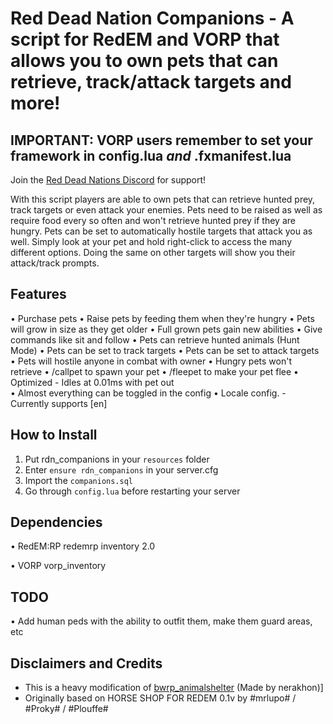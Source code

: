 # Red Dead Nation Companions - A script for RedEM and VORP that allows you to own pets that can retrieve, track/attack targets and more!

## IMPORTANT: VORP users remember to set your framework in config.lua *and* .fxmanifest.lua

Join the [Red Dead Nations Discord](https://discord.gg/XdqvwMxWYv) for support!

With this script players are able to own pets that can retrieve hunted prey, track targets or even attack your enemies. Pets need to be raised as well as require food every so often and won't retrieve hunted prey if they are hungry. Pets can be set to automatically hostile targets that attack you as well. Simply look at your pet and hold right-click to access the many different options. Doing the same on other targets will show you their attack/track prompts.

## Features

• Purchase pets
• Raise pets by feeding them when they're hungry
• Pets will grow in size as they get older
• Full grown pets gain new abilities
• Give commands like sit and follow
• Pets can retrieve hunted animals (Hunt Mode)
• Pets can be set to track targets
• Pets can be set to attack targets
• Pets will hostile anyone in combat with owner
• Hungry pets won't retrieve
• /callpet to spawn your pet
• /fleepet to make your pet flee
• Optimized - Idles at 0.01ms with pet out	
• Almost everything can be toggled in the config
• Locale config.
    - Currently supports [en]


## How to Install
1. Put rdn_companions in your `resources` folder
2. Enter `ensure rdn_companions` in your server.cfg
3. Import the `companions.sql`
4. Go through `config.lua` before restarting your server

## Dependencies
• RedEM:RP
redemrp inventory 2.0

• VORP
vorp_inventory

## TODO
• Add human peds with the ability to outfit them, make them guard areas, etc

## Disclaimers and Credits
- This is a heavy modification of [bwrp_animalshelter](https://github.com/nerakhon/bwrp_animalshelter) (Made by nerakhon)]
- Originally based on HORSE SHOP FOR REDEM 0.1v by #mrlupo# / #Proky# / #Plouffe#
